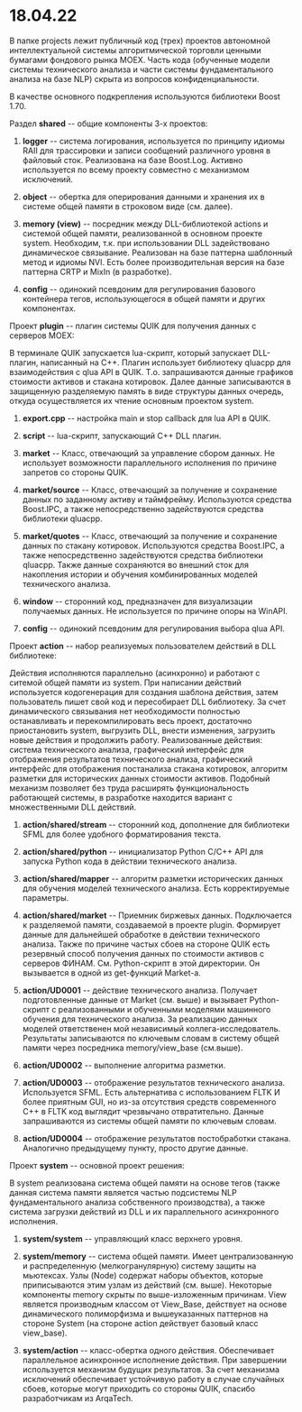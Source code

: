# 18.04.22

В папке projects лежит публичный код (трех) проектов автономной интеллектуальной системы алгоритмической торговли ценными бумагами фондового рынка MOEX. Часть кода (обученные модели системы технического анализа и части системы фундаментального анализа на базе NLP) скрыта из вопросов конфиденциальности.

В качестве основного подкрепления используются библиотеки Boost 1.70.

Раздел <b>shared</b> -- общие компоненты 3-х проектов:

1) <b>logger</b> -- система логирования, используется по принципу идиомы RAII для трассировки и записи сообщений различного уровня в файловый сток. Реализована на базе Boost.Log. Активно используется по всему проекту совместно с механизмом исключений.

2) <b>object</b> -- обертка для оперирования данными и хранения их в системе общей памяти в строковом виде (см. далее).

3) <b>memory (view)</b> -- посредник между DLL-библиотекой actions и системой общей памяти, реализованной в основном проекте system. Необходим, т.к. при использовании DLL задействовано динамическое связывание. Реализован на базе паттерна шаблонный метод и идиомы NVI. Есть более производительная версия на базе паттерна CRTP и MixIn (в разработке).

4) <b>config</b> -- одинокий псевдоним для регулирования базового контейнера тегов, использующегося в общей памяти и других компонентах.

Проект <b>plugin</b> -- плагин системы QUIK для получения данных с серверов MOEX:

В терминале QUIK запускается lua-скрипт, который запускает DLL-плагин, написанный на C++. Плагин использует библиотеку qluacpp для взаимодействия с qlua API в QUIK. Т.о. запрашиваются данные графиков стоимости активов и стакана котировок. Далее данные записываются в защищенную разделяемую память в виде структуры данных очередь, откуда осуществляется их чтение основным проектом system.

1) <b>export.cpp</b> -- настройка main и stop callback для lua API в QUIK.

2) <b>script</b> -- lua-скрипт, запускающий C++ DLL плагин.

3) <b>market</b> -- Класс, отвечающий за управление сбором данных. Не использует возможности параллельного исполнения по причине запретов со стороны QUIK. 

4) <b>market/source</b> -- Класс, отвечающий за получение и сохранение данных по заданному активу и таймфрейму. Используются средства Boost.IPC, а также непосредственно задействуются средства библиотеки qluacpp.

5) <b>market/quotes</b> -- Класс, отвечающий за получение и сохранение данных по стакану котировок. Используются средства Boost.IPC, а также непосредственно задействуются средства библиотеки qluacpp. Также данные сохраняются во внешний сток для накопления истории и обучения комбинированных моделей технического анализа.

6) <b>window</b> -- сторонний код, предназначен для визуализации получаемых данных. Не используется по причине опоры на WinAPI.

7) <b>config</b> -- одинокий псевдоним для регулирования выбора qlua API.

Проект <b>action</b> -- набор реализуемых пользователем действий в DLL библиотеке:

Действия исполняются параллельно (асинхронно) и работают с ситемой общей памяти из system. При написании действий используется кодогенерация для создания шаблона действия, затем пользователь пишет свой код и пересобирает DLL библиотеку. За счет динамического связывания нет необходимости полностью останавливать и перекомпилировать весь проект, достаточно приостановить system, выгрузить DLL, внести изменения, загрузить новые действия и продолжить работу. Реализованные действия: система технического анализа, графический интерфейс для отображения результатов технического анализа, графический интерфейс для отображения постанализа стакана котировок, алгоритм разметки для исторических данных стоимости активов. Подобный механизм позволяет без труда расширять функциональность работающей системы, в разработке находится вариант с множественными DLL действий.

1) <b>action/shared/stream</b> -- сторонний код, дополнение для библиотеки SFML для более удобного форматирования текста.

2) <b>action/shared/python</b> -- инициализатор Python C/C++ API для запуска Python кода в действии технического анализа.

3) <b>action/shared/mapper</b> -- алгоритм разметки исторических данных для обучения моделей технического анализа. Есть корректируемые параметры.

4) <b>action/shared/market</b> -- Приемник биржевых данных. Подключается к разделяемой памяти, создаваемой в проекте plugin. Формирует данные для дальнейшей обработке в действии технического анализа. Также по причине частых сбоев на стороне QUIK есть резервный способ получения данных по стоимости активов с серверов ФИНАМ. См. Python-скрипт в этой директории. Он вызывается в одной из get-функций Market-а.

5) <b>action/UD0001</b> -- действие технического анализа. Получает подготовленные данные от Market (см. выше) и вызывает Python-скрипт с реализованными и обученными моделями машинного обучения для технического анализа. За реализацию данных моделей ответственен мой независимый коллега-исследователь. Результаты записываются по ключевым словам в систему общей памяти через посредника memory/view_base (см.выше).

6) <b>action/UD0002</b> -- выполнение алгоритма разметки.

7) <b>action/UD0003</b> -- отображение результатов технического анализа. Используется SFML. Есть альтернатива с использованием FLTK И  более приятным GUI, но из-за отсутствия средств современного C++ в FLTK код выглядит чрезвычано отвратительно. Данные запрашиваются из системы общей памяти по ключевым словам.

8) <b>action/UD0004</b> -- отображение результатов постобработки стакана. Аналогично предыдущему пункту, просто другие данные.

Проект <b>system</b> -- основной проект решения:

В system реализована система общей памяти на основе тегов (также данная система памяти является частью подсистемы NLP фундаментального анализа собственного производства), а также система загрузки действий из DLL и их параллельного асинхронного исполнения.

1) <b>system/system</b> -- управляющий класс верхнего уровня.

2) <b>system/memory</b> -- система общей памяти. Имеет централизованную и распределенную (мелкогранулярную) систему защиты на мьютексах. Узлы (Node) содержат наборы объектов, которые приписываются этим узлам из действий (см. выше). Некоторые компоненты memory скрыты по выше-изложенным причинам. View является производным классом от View_Base, действует на основе динамического полиморфизма и вышеуказанных паттернов на стороне System (на стороне action действует базовый класс view_base).

3) <b>system/action</b> -- класс-обертка одного действия. Обеспечивает параллельное асинхронное исполнение действия. При завершении используется механизм будущих результатов. За счет механизма исключений обеспечивает устойчивую работу в случае случайных сбоев, которые могут приходить со стороны QUIK, спасибо разработчикам из ArqaTech.
